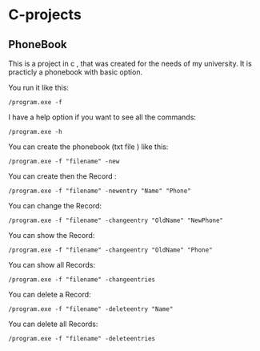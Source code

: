 # C-projects


## PhoneBook
This is a project in c , that was created for the needs of my university.
It is practicly a phonebook with basic option.

You run it like this:
```
/program.exe -f
```
I have a help option if you want to see all the commands:
```
/program.exe -h
```

You can create the phonebook (txt file ) like this: 
```
/program.exe -f "filename" -new
```

You can create then the Record :
```
/program.exe -f "filename" -newentry "Name" "Phone"
```

You can change the Record:
```
/program.exe -f "filename" -changeentry "OldName" "NewPhone"
```

You can show the Record:
```
/program.exe -f "filename" -changeentry "OldName" "Phone"
```

You can  show all  Records:
```
/program.exe -f "filename" -changeentries
```

You can delete a Record:
```
/program.exe -f "filename" -deleteentry "Name"
```

You can delete all Records:
```
/program.exe -f "filename" -deleteentries
```

